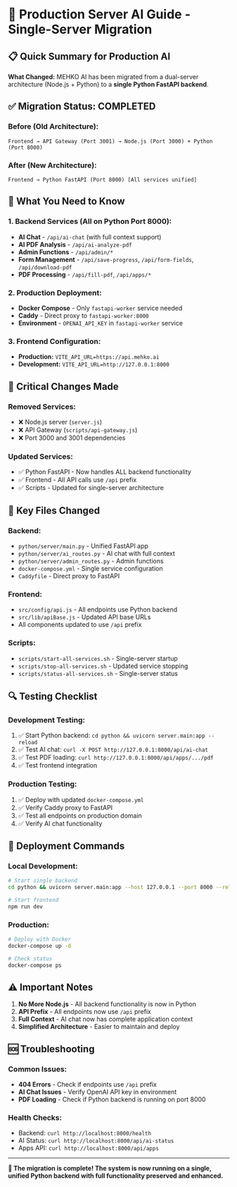 # 🚀 Production Server AI Guide - Single-Server Migration

## 📋 **Quick Summary for Production AI**

**What Changed:** MEHKO AI has been migrated from a dual-server architecture (Node.js + Python) to a **single Python FastAPI backend**.

## ✅ **Migration Status: COMPLETED**

### **Before (Old Architecture):**
```
Frontend → API Gateway (Port 3001) → Node.js (Port 3000) + Python (Port 8000)
```

### **After (New Architecture):**
```
Frontend → Python FastAPI (Port 8000) [All services unified]
```

## 🔧 **What You Need to Know**

### **1. Backend Services (All on Python Port 8000):**
- **AI Chat** - `/api/ai-chat` (with full context support)
- **AI PDF Analysis** - `/api/ai-analyze-pdf`
- **Admin Functions** - `/api/admin/*`
- **Form Management** - `/api/save-progress`, `/api/form-fields`, `/api/download-pdf`
- **PDF Processing** - `/api/fill-pdf`, `/api/apps/*`

### **2. Production Deployment:**
- **Docker Compose** - Only `fastapi-worker` service needed
- **Caddy** - Direct proxy to `fastapi-worker:8000`
- **Environment** - `OPENAI_API_KEY` in `fastapi-worker` service

### **3. Frontend Configuration:**
- **Production:** `VITE_API_URL=https://api.mehko.ai`
- **Development:** `VITE_API_URL=http://127.0.0.1:8000`

## 🚨 **Critical Changes Made**

### **Removed Services:**
- ❌ Node.js server (`server.js`)
- ❌ API Gateway (`scripts/api-gateway.js`)
- ❌ Port 3000 and 3001 dependencies

### **Updated Services:**
- ✅ Python FastAPI - Now handles ALL backend functionality
- ✅ Frontend - All API calls use `/api` prefix
- ✅ Scripts - Updated for single-server architecture

## 📁 **Key Files Changed**

### **Backend:**
- `python/server/main.py` - Unified FastAPI app
- `python/server/ai_routes.py` - AI chat with full context
- `python/server/admin_routes.py` - Admin functions
- `docker-compose.yml` - Single service configuration
- `Caddyfile` - Direct proxy to FastAPI

### **Frontend:**
- `src/config/api.js` - All endpoints use Python backend
- `src/lib/apiBase.js` - Updated API base URLs
- All components updated to use `/api` prefix

### **Scripts:**
- `scripts/start-all-services.sh` - Single-server startup
- `scripts/stop-all-services.sh` - Updated service stopping
- `scripts/status-all-services.sh` - Single-server status

## 🔍 **Testing Checklist**

### **Development Testing:**
1. ✅ Start Python backend: `cd python && uvicorn server.main:app --reload`
2. ✅ Test AI chat: `curl -X POST http://127.0.0.1:8000/api/ai-chat`
3. ✅ Test PDF loading: `curl http://127.0.0.1:8000/api/apps/.../pdf`
4. ✅ Test frontend integration

### **Production Testing:**
1. ✅ Deploy with updated `docker-compose.yml`
2. ✅ Verify Caddy proxy to FastAPI
3. ✅ Test all endpoints on production domain
4. ✅ Verify AI chat functionality

## 🚀 **Deployment Commands**

### **Local Development:**
```bash
# Start single backend
cd python && uvicorn server.main:app --host 127.0.0.1 --port 8000 --reload

# Start frontend
npm run dev
```

### **Production:**
```bash
# Deploy with Docker
docker-compose up -d

# Check status
docker-compose ps
```

## ⚠️ **Important Notes**

1. **No More Node.js** - All backend functionality is now in Python
2. **API Prefix** - All endpoints now use `/api` prefix
3. **Full Context** - AI chat now has complete application context
4. **Simplified Architecture** - Easier to maintain and deploy

## 🆘 **Troubleshooting**

### **Common Issues:**
- **404 Errors** - Check if endpoints use `/api` prefix
- **AI Chat Issues** - Verify OpenAI API key in environment
- **PDF Loading** - Check if Python backend is running on port 8000

### **Health Checks:**
- Backend: `curl http://localhost:8000/health`
- AI Status: `curl http://localhost:8000/api/ai-status`
- Apps API: `curl http://localhost:8000/api/apps`

---

**🎉 The migration is complete! The system is now running on a single, unified Python backend with full functionality preserved and enhanced.**
